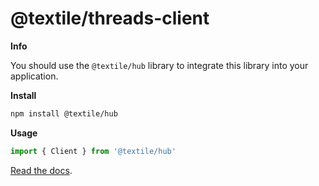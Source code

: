 # @textile/threads-client

**Info**

You should use the `@textile/hub` library to integrate this library into your application.

**Install**

```bash
npm install @textile/hub
```

**Usage**

```js
import { Client } from '@textile/hub'
```

[Read the docs](https://textileio.github.io/js-textile/).
